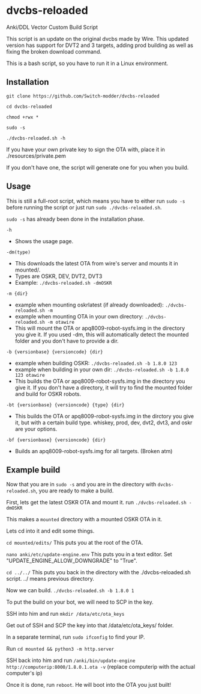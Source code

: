 # dvcbs-reloaded
Anki/DDL Vector Custom Build Script

This script is an update on the original dvcbs made by Wire. This updated version has support for DVT2 and 3 targets, adding prod building as well as fixing the broken download command.

This is a bash script, so you have to run it in a Linux environment.

## Installation

`git clone https://github.com/Switch-modder/dvcbs-reloaded`

`cd dvcbs-reloaded`

`chmod +rwx *`

`sudo -s`

`./dvcbs-reloaded.sh -h`

If you have your own private key to sign the OTA with, place it in ./resources/private.pem

If you don't have one, the script will generate one for you when you build.

## Usage
This is still a full-root script, which means you have to either run `sudo -s` before running the script or just run `sudo ./dvcbs-reloaded.sh`. 

`sudo -s` has already been done in the installation phase.

`-h`
* Shows the usage page.

`-dm(type)`
* This downloads the latest OTA from wire's server and mounts it in mounted/.
* Types are OSKR, DEV, DVT2, DVT3
* Example: `./dvcbs-reloaded.sh -dmOSKR`

`-m {dir}`
* example when mounting oskrlatest (if already downloaded): `./dvcbs-reloaded.sh -m`
* example when mounting OTA in your own directory: `./dvcbs-reloaded.sh -m otawire`
* This will mount the OTA or apq8009-robot-sysfs.img in the directory you give it. If you used -dm, this will automatically detect the mounted folder and you don't have to provide a dir.

`-b {versionbase} {versioncode} {dir}`
* example when building OSKR: `./dvcbs-reloaded.sh -b 1.8.0 123`
* example when building in your own dir: `./dvcbs-reloaded.sh -b 1.8.0 123 otawire`
* This builds the OTA or apq8009-robot-sysfs.img in the directory you give it. If you don't have a directory, it will try to find the mounted folder and build for OSKR robots.

`-bt {versionbase} {versioncode} {type} {dir}`
* This builds the OTA or apq8009-robot-sysfs.img in the dirctory you give it, but with a certain build type. whiskey, prod, dev, dvt2, dvt3, and oskr are your options.

`-bf {versionbase} {versioncode} {dir}`
* Builds an apq8009-robot-sysfs.img for all targets. (Broken atm)

## Example build

Now that you are in `sudo -s` and you are in the directory with `dvcbs-reloaded.sh`, you are ready to make a build.

First, lets get the latest OSKR OTA and mount it. run `./dvcbs-reloaded.sh -dmOSKR`

This makes a `mounted` directory with a mounted OSKR OTA in it.

Lets cd into it and edit some things.

`cd mounted/edits/` This puts you at the root of the OTA.

`nano anki/etc/update-engine.env` This puts you in a text editor. Set "UPDATE_ENGINE_ALLOW_DOWNGRADE" to "True".

`cd ../../` This puts you back in the directory with the ./dvcbs-reloaded.sh script. ../ means previous directory.

Now we can build. `./dvcbs-reloaded.sh -b 1.8.0 1`

To put the build on your bot, we will need to SCP in the key.

SSH into him and run `mkdir /data/etc/ota_keys`

Get out of SSH and SCP the key into that /data/etc/ota_keys/ folder.

In a separate terminal, run `sudo ifconfig` to find your IP.

Run `cd mounted && python3 -m http.server`

SSH back into him and run `/anki/bin/update-engine http://computerip:8000/1.8.0.1.ota -v` (replace computerip with the actual computer's ip)

Once it is done, run `reboot`. He will boot into the OTA you just built!
